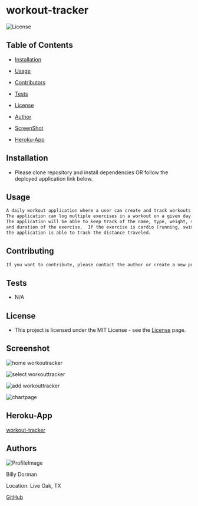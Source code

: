 # workout-tracker

![License](https://img.shields.io/static/v1?label=license&message=MIT&color=brightgreen) 

  
  
## Table of Contents
  
* [Installation](#Installation)
  
* [Usage](#Usage)
  
* [Contributors](#Contributors)
  
* [Tests](#Tests)
  
* [License](#License)
  
* [Author](#Author)

* [ScreenShot](*Screenshot)

* [Heroku-App](#Heroku-app)
  
## Installation
  
* Please clone repository and install dependencies OR follow the deployed application link below.
  
## Usage

```md
A daily workout application where a user can create and track workouts.
The application can log multiple exercises in a workout on a given day.  
The application will be able to keep track of the name, type, weight, sets, reps, 
and duration of the exercise.  If the exercise is cardio (running, swimming, etc.) 
the application is able to track the distance traveled.
```
  
## Contributing

```md 
If you want to contribute, please contact the author or create a new pull request.
```  
## Tests
  
*  N/A
  
## License
  
*  This project is licensed under the MIT License - see the [License](https://choosealicense.com/licenses/mit/) page.
  

## Screenshot

![home workoutracker](https://user-images.githubusercontent.com/78969397/132274540-47995fb1-9a97-4dc8-adca-8bdd03a5de80.png)

![select workouttracker](https://user-images.githubusercontent.com/78969397/132274567-0049109f-4932-4eb4-bbe3-4eca04098171.png)

![add workouttracker](https://user-images.githubusercontent.com/78969397/132274595-a89cf956-8f3a-4a10-af68-47d07ec66d91.png)

![chartpage](https://user-images.githubusercontent.com/78969397/132274626-6e87aca6-6560-450b-8b72-79667fa06437.png)




## Heroku-App

[workout-tracker](https://gentle-everglades-52227.herokuapp.com/)


## Authors
  
![ProfileImage](https://avatars.githubusercontent.com/u/78969397?v=4)
  
Billy Dorman
  
Location: Live Oak, TX
  
[GitHub](https://github.com/ChainRxn12)

